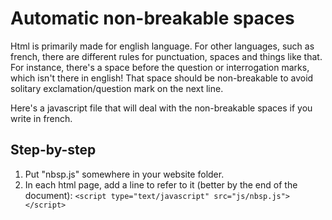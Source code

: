 # Automatic non-breakable spaces
Html is primarily made for english language. For other languages, such as french, there are different rules for punctuation, spaces and things like that. For instance, there's a space before the question or interrogation marks, which isn't there in english! That space should be non-breakable to avoid solitary exclamation/question mark on the next line.

Here's a javascript file that will deal with the non-breakable spaces if you write in french.

## Step-by-step
1. Put "nbsp.js" somewhere in your website folder.
2. In each html page, add a line to refer to it (better by the end of the document):
`<script type="text/javascript" src="js/nbsp.js"></script>`
